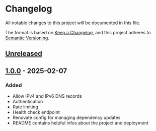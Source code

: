 # Changelog

All notable changes to this project will be documented in this file.

The format is based on [Keep a Changelog](https://keepachangelog.com/en/1.1.0/),
and this project adheres to [Semantic Versioning](https://semver.org/spec/v2.0.0.html).

## [Unreleased]

## [1.0.0] - 2025-02-07

### Added

- Allow IPv4 and IPv6 DNS records
- Authentication
- Rate limiting
- Health check endpoint
- Renovate config for managing dependency updates
- README contains helpful infos about the project and deployment

[unreleased]: https://github.com/bst27/aws-dyndns/compare/v1.0.0...HEAD
[1.0.0]: https://github.com/bst27/aws-dyndns/releases/tag/v1.0.0